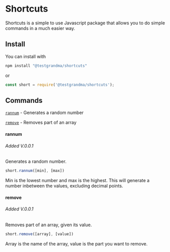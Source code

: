 # Shortcuts
Shortcuts is a simple to use Javascript package that allows you to do simple commands in a much easier way. 

## Install
You can install with
```bash
npm install "@testgrandma/shortcuts"
```
or
```js
const short = require('@testgrandma/shortcuts');
```
## Commands

[`rannum`](#rannum) - Generates a random number

[`remove`](#remove) - Removes part of an array

#### rannum

###### Added V.0.0.1

Generates a random number.
```js
short.rannum([min], [max])
```
Min is the lowest number and max is the highest. This will generate a number inbetween the values, excluding decimal points.

#### remove
###### Added V.0.0.1
Removes part of an array, given its value.
```js
short.remove([array], [value])
```
Array is the name of the array, value is the part you want to remove.
